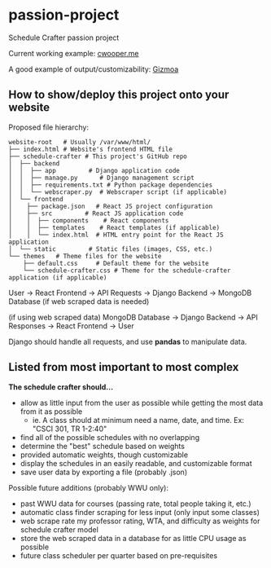 # passion-project
Schedule Crafter passion project

Current working example:
[cwooper.me](https://cwooper.me/)

A good example of output/customizability:
[Gizmoa](https://gizmoa.com/college-schedule-maker/)

## How to show/deploy this project onto your website
Proposed file hierarchy:
```
website-root   # Usually /var/www/html/
├── index.html # Website's frontend HTML file
├── schedule-crafter # This project's GitHub repo
│  ├── backend
│  │  ├── app         # Django application code
│  │  ├── manage.py      # Django management script
│  │  ├── requirements.txt # Python package dependencies
│  │  └── webscraper.py  # Webscraper script (if applicable)
│  └── frontend
│    ├── package.json   # React JS project configuration
│    ├── src         # React JS application code
│    │  ├── components    # React components
│    │  ├── templates    # React templates (if applicable)
│    │  └── index.html  # HTML entry point for the React JS application
│  └── static         # Static files (images, CSS, etc.)
└── themes   # Theme files for the website
    ├── default.css     # Default theme for the website
    └── schedule-crafter.css # Theme for the schedule-crafter application (if applicable)
```
User → React Frontend → API Requests → Django Backend → MongoDB Database (if web scraped data is needed)

(if using web scraped data) MongoDB Database → Django Backend → API Responses → React Frontend → User

Django should handle all requests, and use **pandas** to manipulate data.

## Listed from most important to most complex
**The schedule crafter should...**

- allow as little input from the user as possible while getting the most data from it as possible
    - ie. A class should at minimum need a name, date, and time. Ex: "CSCI 301, TR 1-2:40"
- find all of the possible schedules with no overlapping
- determine the "best" schedule based on weights
- provided automatic weights, though customizable
- display the schedules in an easily readable, and customizable format
- save user data by exporting a file (probably .json)

Possible future additions (probably WWU only):
- past WWU data for courses (passing rate, total people taking it, etc.)
- automatic class finder scraping for less input (only input some classes)
- web scrape rate my professor rating, WTA, and difficulty as weights for schedule crafter model
- store the web scraped data in a database for as little CPU usage as possible
- future class scheduler per quarter based on pre-requisites
